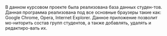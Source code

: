 В данном курсовом проекте была реализована база данных студен-тов. Данная программа реализована под все основные браузеры такие как: Google Chrome, Opera, Internet Explorer. Данное приложение позволит мо-ниторить состав групп студентов, а также добавлять, удалять и редактиро-вать их. 